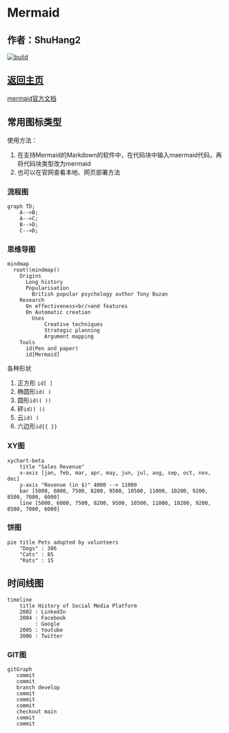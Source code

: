 # Mermaid

## 作者：ShuHang2

[![build](https://github.com/Anduin2017/HowToCook/actions/workflows/build.yml/badge.svg)](https://github.com/ShuHang2/ShuHang2.github.io)

## [返回主页](../README.md)

[mermaid官方文档](https://mermaid.nodejs.cn/intro/)

## 常用图标类型

使用方法：

1. 在支持Mermaid的Markdown的软件中，在代码块中输入maermaid代码，再将代码块类型改为mermaid
2. 也可以在官网查看本地、网页部署方法

### 流程图

```mermaid
graph TD;
    A-->B;
    A-->C;
    B-->D;
    C-->D;
```

### 思维导图

```mermaid
mindmap
  root((mindmap))
    Origins
      Long history
      Popularisation
        British popular psychology author Tony Buzan
    Research
      On effectiveness<br/>and features
      On Automatic creation
        Uses
            Creative techniques
            Strategic planning
            Argument mapping
    Tools
      id(Pen and paper)
      id[Mermaid]
```

各种形状

1. 正方形 `id[ ]`
2. 椭圆形`id( )`
3. 圆形`id(( ))`
4. 砰`id)) ((`
5. 云`id) (`
6. 六边形`id{{ }}`

### XY图

```mermaid
xychart-beta
    title "Sales Revenue"
    x-axis [jan, feb, mar, apr, may, jun, jul, aug, sep, oct, nov, dec]
    y-axis "Revenue (in $)" 4000 --> 11000
    bar [5000, 6000, 7500, 8200, 9500, 10500, 11000, 10200, 9200, 8500, 7000, 6000]
    line [5000, 6000, 7500, 8200, 9500, 10500, 11000, 10200, 9200, 8500, 7000, 6000]
```

### 饼图

```mermaid
pie title Pets adopted by volunteers
    "Dogs" : 386
    "Cats" : 85
    "Rats" : 15

```



## 时间线图

```mermaid
timeline
    title History of Social Media Platform
    2002 : LinkedIn
    2004 : Facebook
         : Google
    2005 : Youtube
    2006 : Twitter
```





### GIT图

```mermaid
gitGraph
   commit
   commit
   branch develop
   commit
   commit
   commit
   checkout main
   commit
   commit
```

